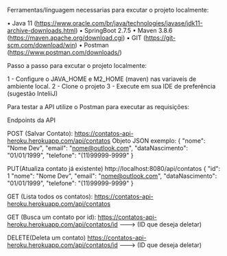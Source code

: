 Ferramentas/linguagem necessarias para excutar o projeto localmente:

•	Java 11 (https://www.oracle.com/br/java/technologies/javase/jdk11-archive-downloads.html)
•	SpringBoot 2.7.5
•	Maven 3.8.6 (https://maven.apache.org/download.cgi)
•	GIT (https://git-scm.com/download/win)
•	Postman (https://www.postman.com/downloads/)

Passo a passo para excutar o projeto localmente:

 1 - Configure o JAVA_HOME e M2_HOME (maven) nas variaveis de ambiente local.
 2 - Clone o projeto
 3 - Execute em sua IDE de preferência (sugestão InteliiJ)
 
 Para testar a API utilize o Postman para executar as requisições:
 
 Endpoints da API
 
 POST (Salvar Contato):
 https://contatos-api-heroku.herokuapp.com/api/contatos 
 Objeto JSON exemplo:
 {
    "nome": "Nome Dev",
    "email": "nome@outlook.com",
    "dataNascimento": "01/01/1999",
    "telefone": "(11)99999-9999"
 }
 
 PUT(Atualiza contato já existente)
 http://localhost:8080/api/contatos
 {
    "id": 1
    "nome": "Nome Dev",
    "email": "nome@outlook.com",
    "dataNascimento": "01/01/1999",
    "telefone": "(11)99999-9999"
 }
 
 GET (Lista todos os contatos):
 https://contatos-api-heroku.herokuapp.com/api/contatos
 
 GET (Busca um contato por id):
 https://contatos-api-heroku.herokuapp.com/api/contatos/id ---> (ID que deseja deletar)
 
 DELETE(Deleta um contato)
 https://contatos-api-heroku.herokuapp.com/api/contatos/id ---> (ID que deseja deletar)
 
